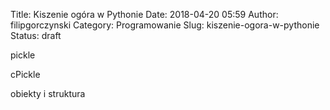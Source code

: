 Title: Kiszenie ogóra w Pythonie
Date: 2018-04-20 05:59
Author: filipgorczynski
Category: Programowanie
Slug: kiszenie-ogora-w-pythonie
Status: draft

pickle

cPickle

obiekty i struktura
